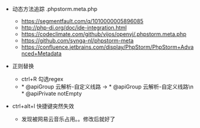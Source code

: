 * 动态方法追踪 .phpstorm.meta.php
    * https://segmentfault.com/q/1010000005896085
    * http://php-di.org/doc/ide-integration.html
    * https://codeclimate.com/github/vijos/openvj/.phpstorm.meta.php
    * https://github.com/synga-nl/phpstorm-meta
    * https://confluence.jetbrains.com/display/PhpStorm/PhpStorm+Advanced+Metadata
    
    
* 正则替换
    * ctrl+R 勾选regex
    * \* @apiGroup 云解析-自定义线路 -> \* @apiGroup 云解析-自定义线路\n     * @apiPrivate notEmpty
    
    
* ctrl+alt+l 快捷键突然失效
    * 发现被网易云音乐占用。。修改后就好了
    